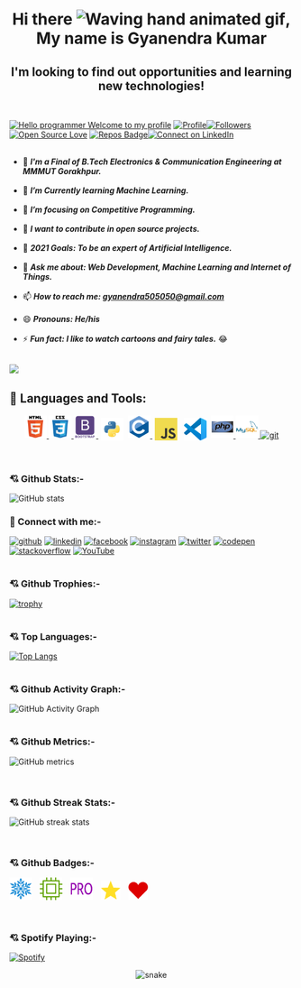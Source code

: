 <h1  align="center" >
Hi there <img src="https://raw.githubusercontent.com/nixin72/nixin72/master/wave.gif" 
         alt="Waving hand animated gif"
         height="45"
         width="45" />, My name is Gyanendra Kumar
</h1>
<h2 align="center">I'm looking to find out opportunities and learning new technologies!</h2>

</br>

[![Hello programmer Welcome to my profile](https://img.shields.io/badge/Hello_Developers-Welcome-gold.svg?style=flat&logo=github)](https://github.com/gyanendra95) [![Profile](https://Visitor-badge.glitch.me/badge?page_id=gyanendra95.profileviews-badge)](https://github.com/gyanendra95)[![Followers](https://img.shields.io/github/followers/gyanendra95?style=social)](https://github.com/gyanendra95?tab=followers) [![Open Source Love](https://badges.frapsoft.com/os/v2/open-source.svg?v=103)](https://github.com/gyanendra95) [![Repos Badge](https://badges.pufler.dev/repos/gyanendra95)](https://github.com/gyanendra95?tab=repositories)[![Connect on LinkedIn](https://img.shields.io/badge/--linkedin?label=LinkedIn&logo=LinkedIn&style=social)](https://www.linkedin.com/in/gyanendra-kumar0/)
<br><br>

- 🔭 ***I'm a Final of B.Tech Electronics & Communication Engineering at MMMUT Gorakhpur.***</br></br>
- 🌱 ***I’m Currently learning Machine Learning.***</br></br>
- 🥅 ***I’m focusing on Competitive Programming.***</br></br>
- 👯 ***I want to contribute in open source projects.***</br></br>
- 🎯 ***2021 Goals: To be an expert of Artificial Intelligence.***</br></br>
- 💬 ***Ask me about: Web Development, Machine Learning and Internet of Things.***</br></br>
- 📫 ***How to reach me: gyanendra505050@gmail.com***</br></br>
- 😄 ***Pronouns: He/his***</br></br>
- ⚡ ***Fun fact: I like to watch cartoons and fairy tales.*** 😂</br></br>

<a><img src="https://cdn.dribbble.com/users/418124/screenshots/16437257/media/7ce1d14ea65ad0fe0ba93434d6adc6a7.gif"></a>

## 🧰 Languages and Tools:
<p align="center">
 <a href="https://www.w3.org/html/" target="_blank"> <img src="https://raw.githubusercontent.com/devicons/devicon/master/icons/html5/html5-original-wordmark.svg" alt="html5" width="40" height="40"/> </a> 
<a href="https://www.w3schools.com/css/" target="_blank"> <img src="https://raw.githubusercontent.com/devicons/devicon/master/icons/css3/css3-original-wordmark.svg" alt="css3" width="40" height="40"/> </a> 
 <a href="https://getbootstrap.com" target="_blank"> <img src="https://raw.githubusercontent.com/devicons/devicon/master/icons/bootstrap/bootstrap-plain-wordmark.svg" alt="bootstrap" width="40" height="40"/> </a> 
<img src="https://raw.githubusercontent.com/github/explore/80688e429a7d4ef2fca1e82350fe8e3517d3494d/topics/python/python.png" alt="Python" height="40" style="vertical-align:top; margin:4px">
 <a href="https://www.cprogramming.com/" target="_blank"> <img src="https://raw.githubusercontent.com/devicons/devicon/master/icons/c/c-original.svg" alt="c" width="40" height="40"/> </a>
<img src="https://raw.githubusercontent.com/github/explore/80688e429a7d4ef2fca1e82350fe8e3517d3494d/topics/javascript/javascript.png" alt="Javascript" height="40" style="vertical-align:top; margin:4px">
<img src="https://raw.githubusercontent.com/github/explore/80688e429a7d4ef2fca1e82350fe8e3517d3494d/topics/visual-studio-code/visual-studio-code.png" alt="VS Code" height="40" style="vertical-align:top; margin:4px">
 <a href="https://www.php.net" target="_blank"> <img src="https://raw.githubusercontent.com/devicons/devicon/master/icons/php/php-original.svg" alt="php" width="40" height="40"/> </a>
<a href="https://www.mysql.com/" target="_blank"> <img src="https://raw.githubusercontent.com/devicons/devicon/master/icons/mysql/mysql-original-wordmark.svg" alt="mysql" width="40" height="40"/> </a> 
<a href="https://git-scm.com/" target="_blank"> <img src="https://www.vectorlogo.zone/logos/git-scm/git-scm-icon.svg" alt="git" width="40" height="40"/> </a>  </p>
</p></br>


### 💘 Github Stats:-
![GitHub stats](https://github-readme-stats.vercel.app/api?username=gyanendra95&theme=radical)
</br>


### 🤝 Connect with me:-
[<img src='https://cdn.jsdelivr.net/npm/simple-icons@3.0.1/icons/github.svg' alt='github' height='40'>](https://github.com/gyanendra95)  [<img src='https://cdn.jsdelivr.net/npm/simple-icons@3.0.1/icons/linkedin.svg' alt='linkedin' height='40'>](https://www.linkedin.com/in/https://www.linkedin.com/in/gyanendra95//)  [<img src='https://cdn.jsdelivr.net/npm/simple-icons@3.0.1/icons/facebook.svg' alt='facebook' height='40'>](https://www.facebook.com/https://www.facebook.com/gyanendra95/)  [<img src='https://cdn.jsdelivr.net/npm/simple-icons@3.0.1/icons/instagram.svg' alt='instagram' height='40'>](https://www.instagram.com/https://www.instagram.com/gyanendra95//)  [<img src='https://cdn.jsdelivr.net/npm/simple-icons@3.0.1/icons/twitter.svg' alt='twitter' height='40'>](https://twitter.com/https://twitter.com/gyanendra95)  [<img src='https://cdn.jsdelivr.net/npm/simple-icons@3.0.1/icons/codepen.svg' alt='codepen' height='40'>](https://codepen.io/https://codepen.io/gyanendra95)  [<img src='https://cdn.jsdelivr.net/npm/simple-icons@3.0.1/icons/stackoverflow.svg' alt='stackoverflow' height='40'>](https://stackoverflow.com/users/https://stackoverflow.com/users/15206670/gyanendra95)  [<img src='https://cdn.jsdelivr.net/npm/simple-icons@3.0.1/icons/youtube.svg' alt='YouTube' height='40'>](https://www.youtube.com/channel/https://www.youtube.com/channel/uc4eu1f3ponzlvwq1hfk1pea)  
</br>


### 💘 Github Trophies:-
[![trophy](https://github-profile-trophy.vercel.app/?username=gyanendra95&theme=gruvbox)](https://github.com/gyanendra95/github-profile-trophy)
</br></br>

### 💘 Top Languages:-
[![Top Langs](https://github-readme-stats.vercel.app/api/top-langs/?username=gyanendra95&layout=compact&theme=vision-friendly-dark&langs_count=6)](https://github.com/gyanendra95/github-readme-stats)
</br></br>

### 💘 Github Activity Graph:-
![GitHub Activity Graph](https://activity-graph.herokuapp.com/graph?username=gyanendra95)
</br></br>

### 💘 Github Metrics:-
![GitHub metrics](https://metrics.lecoq.io/gyanendra95)  

</br>

### 💘 Github Streak Stats:-
![GitHub streak stats](https://github-readme-streak-stats.herokuapp.com/?user=gyanendra95)  

</br>

### 💘 Github Badges:-
<a href='https://archiveprogram.github.com/'><img src='https://raw.githubusercontent.com/acervenky/animated-github-badges/master/assets/acbadge.gif' width='40' height='40'></a> <a href='https://docs.github.com/en/developers'><img src='https://raw.githubusercontent.com/acervenky/animated-github-badges/master/assets/devbadge.gif' width='40' height='40'></a> <a href='https://github.com/pricing'><img src='https://raw.githubusercontent.com/acervenky/animated-github-badges/master/assets/pro.gif' width='40' height='40'></a> <a href='https://stars.github.com/'><img src='https://raw.githubusercontent.com/acervenky/animated-github-badges/master/assets/starbadge.gif' width='35' height='35'></a> <a href='https://docs.github.com/en/github/supporting-the-open-source-community-with-github-sponsors'><img src='https://raw.githubusercontent.com/acervenky/animated-github-badges/master/assets/sponsorbadge.gif' width='35' height='35'></a>

</br>

### 💘 Spotify Playing:-
[![Spotify](https://spotify-github-readme.vercel.app/api/spotify)](https://open.spotify.com/track/4pbJqGIASGPr0ZpGpnWkDn?si=40c055c666bf419e)


<p align="center">
  <img src="https://github.com/gyanendra95/gyanendra95/raw/output/github-contribution-grid-snake.svg" alt="snake"></center>
</p>
